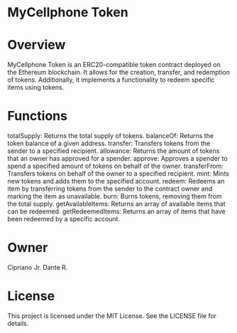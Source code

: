 # MyCellphone Token

# Overview

MyCellphone Token is an ERC20-compatible token contract deployed on the Ethereum blockchain. It allows for the creation, transfer, and redemption of tokens. Additionally, it implements a functionality to redeem specific items using tokens.

# Functions

totalSupply: Returns the total supply of tokens.
balanceOf: Returns the token balance of a given address.
transfer: Transfers tokens from the sender to a specified recipient.
allowance: Returns the amount of tokens that an owner has approved for a spender.
approve: Approves a spender to spend a specified amount of tokens on behalf of the owner.
transferFrom: Transfers tokens on behalf of the owner to a specified recipient.
mint: Mints new tokens and adds them to the specified account.
redeem: Redeems an item by transferring tokens from the sender to the contract owner and marking the item as unavailable.
burn: Burns tokens, removing them from the total supply.
getAvailableItems: Returns an array of available items that can be redeemed.
getRedeemedItems: Returns an array of items that have been redeemed by a specific account.

# Owner
Cipriano Jr. Dante R.

# License
This project is licensed under the MIT License. See the LICENSE file for details.
